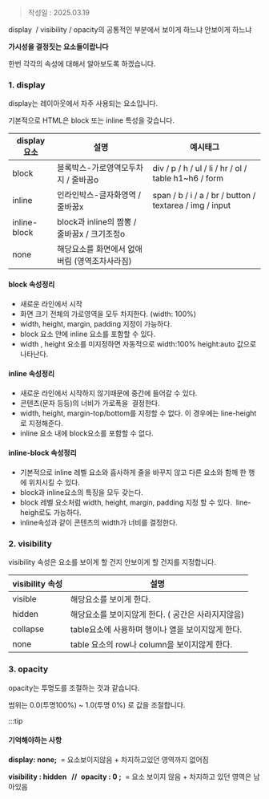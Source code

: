 >작성일 : 2025.03.19

display  / visibility / opacity의 공통적인 부분에서 보이게 하느냐 안보이게 하느냐

**가시성을 결정짓는 요소들이랍니다**

한번 각각의 속성에 대해서 알아보도록 하겠습니다.

### 1. display

display는 레이아웃에서 자주 사용되는 요소입니다.

기본적으로 HTML은 block 또는 inline 특성을 갖습니다.

|**display 요소**|**설명**|**예시태그**|
|---|---|---| 
|block|블록박스-가로영역모두차지 / 줄바꿈o|div / p / h / ul / li / hr / ol /  table h1~h6 / form|
|inline|인라인박스-글자화영역 / 줄바꿈x|span / b / i / a / br / button / textarea / img / input|
|inline-block|block과 inline의 짬뽕 / 줄바꿈x / 크기조정o||
|none|해당요소를 화면에서 없애버림 (영역조차사라짐)||

#### block 속성정리

- 새로운 라인에서 시작
- 화면 크기 전체의 가로영역을 모두 차지한다. (width: 100%)
- width, height, margin, padding 지정이 가능하다.
- block 요소 안에 inline 요소를 포함할 수 있다.
- width , height 요소를 미지정하면 자동적으로 width:100% height:auto 값으로 나타난다.

#### inline 속성정리

- 새로운 라인에서 시작하지 않기때문에 중간에 들어갈 수 있다. 
- 콘텐츠(문자 등등)의 너비가 가로폭을  결정한다.
- width, height, margin-top/bottom를 지정할 수 없다. 이 경우에는 line-height로 지정해준다.
- inline 요소 내에 block요소를 포함할 수 없다.

#### inline-block 속성정리

- 기본적으로 inline 레벨 요소와 흡사하게 줄을 바꾸지 않고 다른 요소와 함께 한 행에 위치시킬 수 있다.
- block과 inline요소의 특징을 모두 갖는다.
- block 레벨 요소처럼 width, height, margin, padding 지정 할 수 있다.  line-heigh로도 가능하다.
- inline속성과 같이 콘텐츠의 width가 너비를 결정한다.

### 2. visibility

visibility 속성은 요소를 보이게 할 건지 안보이게 할 건지를 지정합니다.

|visibility 속성|설명|
|---|---|
|visible|해당요소를 보이게 한다.|
|hidden|해당요소를 보이지않게 한다. ( 공간은 사라지지않음)|
|collapse|table요소에 사용하며 행이나 열을 보이지않게 한다.|
|none|table 요소의 row나 column을 보이지않게 한다.|

### 3. opacity

opacity는 투명도를 조절하는 것과 같습니다. 

범위는 0.0(투명100%) ~ 1.0(투명 0%) 로 값을 조절합니다.

:::tip
#### 기억해야하는 사항

**display: none;** 
 = 요소보이지않음 + 차지하고있던 영역까지 없어짐

**visibility : hidden   //**  **opacity : 0 ;** 
 = 요소 보이지 않음 + 차지하고 있던 영역은 남아있음
